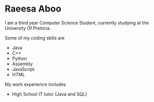 <!DOCTYPE html>
<html lang="">
<head>

<link rel="stylesheet" type="text/css" href="styles4.css">


</head>

<body>

<h1>Raeesa Aboo</h1>


<p> I am a third year Computer Science Student, currently studying at the University Of Pretoria.</p>
<p> Some of my coding skills are </p>
<ul>
       <li> Java</li>
       <li> C++ </li>
       <li> Python </li>
       <li> Assembly </li>
       <li> JavaScript </li>
       <li> HTML </li>
       </ul> 

 <p> My work experience includes </p>
<ul>
       <li> High School IT tutor (Java and SQL) </li>
       
 </ul> 
</body>
</html> 
